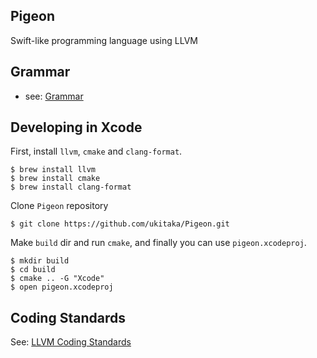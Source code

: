 ## Pigeon

Swift-like programming language using LLVM

## Grammar

+ see: [Grammar](https://github.com/ukitaka/Pigeon/blob/master/docs/Grammar.md)

## Developing in Xcode

First, install `llvm`, `cmake` and `clang-format`.

```
$ brew install llvm
$ brew install cmake
$ brew install clang-format
```

Clone `Pigeon` repository

```
$ git clone https://github.com/ukitaka/Pigeon.git
```

Make `build` dir and run `cmake`, and finally you can use `pigeon.xcodeproj`.

```
$ mkdir build
$ cd build
$ cmake .. -G "Xcode"
$ open pigeon.xcodeproj
```

## Coding Standards

See: [LLVM Coding Standards](http://llvm.org/docs/CodingStandards.html#name-types-functions-variables-and-enumerators-properly)

